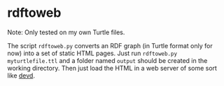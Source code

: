 # rdftoweb

Note: Only tested on my own Turtle files.

The script `rdftoweb.py` converts an RDF graph (in Turtle format only for now) into a set of static HTML pages.
Just run `rdftoweb.py myturtlefile.ttl` and a folder named `output` should be created in the working directory.
Then just load the HTML in a web server of some sort like [devd](https://github.com/cortesi/devd).

